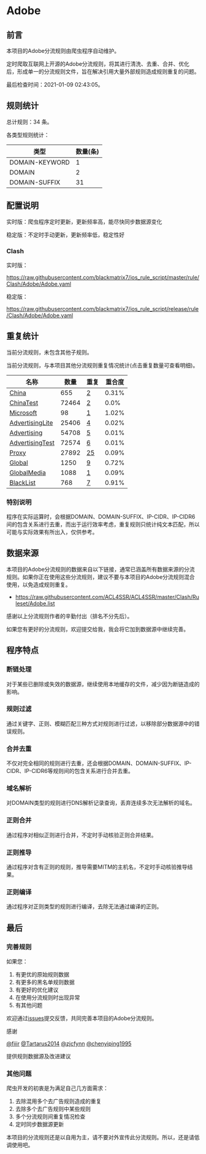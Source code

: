 # Adobe

## 前言

本项目的Adobe分流规则由爬虫程序自动维护。

定时爬取互联网上开源的Adobe分流规则，将其进行清洗、去重、合并、优化后，形成单一的分流规则文件，旨在解决引用大量外部规则造成规则重复的问题。



最后检查时间：2021-01-09 02:43:05。

## 规则统计

总计规则：34 条。

各类型规则统计：

| 类型 | 数量(条) |
| ---- | ---- |
| DOMAIN-KEYWORD | 1 |
| DOMAIN | 2 |
| DOMAIN-SUFFIX | 31 |
## 配置说明

实时版：爬虫程序定时更新，更新频率高，能尽快同步数据源变化

稳定版：不定时手动更新，更新频率低，稳定性好

### Clash 
实时版：

https://raw.githubusercontent.com/blackmatrix7/ios_rule_script/master/rule/Clash/Adobe/Adobe.yaml

稳定版：

https://raw.githubusercontent.com/blackmatrix7/ios_rule_script/release/rule/Clash/Adobe/Adobe.yaml

## 重复统计


当前分流规则，未包含其他子规则。


当前分流规则，与本项目其他分流规则重复情况统计(点击重复数量可查看明细)。



| 名称 | 数量 | 重复 | 重合度 |
| ---- | ---- | ---- | ------ |
|  [China](https://github.com/blackmatrix7/ios_rule_script/tree/master/rule/Clash/China)    | 655   | [2](https://raw.githubusercontent.com/blackmatrix7/ios_rule_script/master/rule/Clash/Adobe/Adobe_Repeat.list)   |   0.31% |
|  [ChinaTest](https://github.com/blackmatrix7/ios_rule_script/tree/master/rule/Clash/ChinaTest)    | 72464   | [2](https://raw.githubusercontent.com/blackmatrix7/ios_rule_script/master/rule/Clash/Adobe/Adobe_Repeat.list)   |   0.0% |
|  [Microsoft](https://github.com/blackmatrix7/ios_rule_script/tree/master/rule/Clash/Microsoft)    | 98   | [1](https://raw.githubusercontent.com/blackmatrix7/ios_rule_script/master/rule/Clash/Adobe/Adobe_Repeat.list)   |   1.02% |
|  [AdvertisingLite](https://github.com/blackmatrix7/ios_rule_script/tree/master/rule/Clash/AdvertisingLite)    | 25406   | [4](https://raw.githubusercontent.com/blackmatrix7/ios_rule_script/master/rule/Clash/Adobe/Adobe_Repeat.list)   |   0.02% |
|  [Advertising](https://github.com/blackmatrix7/ios_rule_script/tree/master/rule/Clash/Advertising)    | 54708   | [5](https://raw.githubusercontent.com/blackmatrix7/ios_rule_script/master/rule/Clash/Adobe/Adobe_Repeat.list)   |   0.01% |
|  [AdvertisingTest](https://github.com/blackmatrix7/ios_rule_script/tree/master/rule/Clash/AdvertisingTest)    | 72574   | [6](https://raw.githubusercontent.com/blackmatrix7/ios_rule_script/master/rule/Clash/Adobe/Adobe_Repeat.list)   |   0.01% |
|  [Proxy](https://github.com/blackmatrix7/ios_rule_script/tree/master/rule/Clash/Proxy)    | 27892   | [25](https://raw.githubusercontent.com/blackmatrix7/ios_rule_script/master/rule/Clash/Adobe/Adobe_Repeat.list)   |   0.09% |
|  [Global](https://github.com/blackmatrix7/ios_rule_script/tree/master/rule/Clash/Global)    | 1250   | [9](https://raw.githubusercontent.com/blackmatrix7/ios_rule_script/master/rule/Clash/Adobe/Adobe_Repeat.list)   |   0.72% |
|  [GlobalMedia](https://github.com/blackmatrix7/ios_rule_script/tree/master/rule/Clash/GlobalMedia)    | 1088   | [1](https://raw.githubusercontent.com/blackmatrix7/ios_rule_script/master/rule/Clash/Adobe/Adobe_Repeat.list)   |   0.09% |
|  [BlackList](https://github.com/blackmatrix7/ios_rule_script/tree/master/rule/Clash/BlackList)    | 768   | [7](https://raw.githubusercontent.com/blackmatrix7/ios_rule_script/master/rule/Clash/Adobe/Adobe_Repeat.list)   |   0.91% |
### 特别说明
程序在实际运算时，会根据DOMAIN、DOMAIN-SUFFIX、IP-CIDR、IP-CIDR6间的包含关系进行去重，而出于运行效率考虑，重复规则只统计纯文本匹配，所以可能与实际效果有所出入，仅供参考。

## 数据来源

本项目的Adobe分流规则的数据来自以下链接，通常已涵盖所有数据来源的分流规则。如果你正在使用这些分流规则，建议不要与本项目的Adobe分流规则混合使用，以免造成规则重复。

- https://raw.githubusercontent.com/ACL4SSR/ACL4SSR/master/Clash/Ruleset/Adobe.list


感谢以上分流规则作者的辛勤付出（排名不分先后）。

如果您有更好的分流规则，欢迎提交给我，我会将它加到数据源中继续完善。

## 程序特点

### 断链处理

对于某些已删除或失效的数据源，继续使用本地缓存的文件，减少因为断链造成的影响。

### 规则过滤

通过关键字、正则、模糊匹配三种方式对规则进行过滤，以移除部分数据源中的错误规则。

### 合并去重

不仅对完全相同的规则进行去重，还会根据DOMAIN、DOMAIN-SUFFIX、IP-CIDR、IP-CIDR6等规则间的包含关系进行合并去重。

### 域名解析

对DOMAIN类型的规则进行DNS解析记录查询，丢弃连续多次无法解析的域名。

### 正则合并

通过程序对相似正则进行合并，不定时手动核验正则合并结果。

### 正则推导

通过程序对含有正则的规则，推导需要MITM的主机名，不定时手动核验推导结果。

### 正则编译

通过程序对正则类型的规则进行编译，去除无法通过编译的正则。

## 最后

### 完善规则

如果您：

1. 有更优的原始规则数据
2. 有更多的黑名单规则数据
3. 有更好的优化建议
4. 在使用分流规则时出现异常
5. 有其他问题

欢迎通过[issues](https://github.com/blackmatrix7/ios_rule_script/issues/new)提交反馈，共同完善本项目的Adobe分流规则。

感谢

[@fiiir](https://github.com/fiiir) [@Tartarus2014](https://github.com/Tartarus2014) [@zjcfynn](https://github.com/zjcfynn) [@chenyiping1995](https://github.com/chenyiping1995) 

提供规则数据源及改进建议

### 其他问题

爬虫开发的初衷是为满足自己几方面需求：

1. 去除混用多个去广告规则造成的重复
2. 去除多个去广告规则中某些规则
3. 多个分流规则间重复情况检查
4. 定时同步数据源更新

本项目的分流规则还是以自用为主，请不要对外宣传此分流规则。所以，还是请低调使用吧。